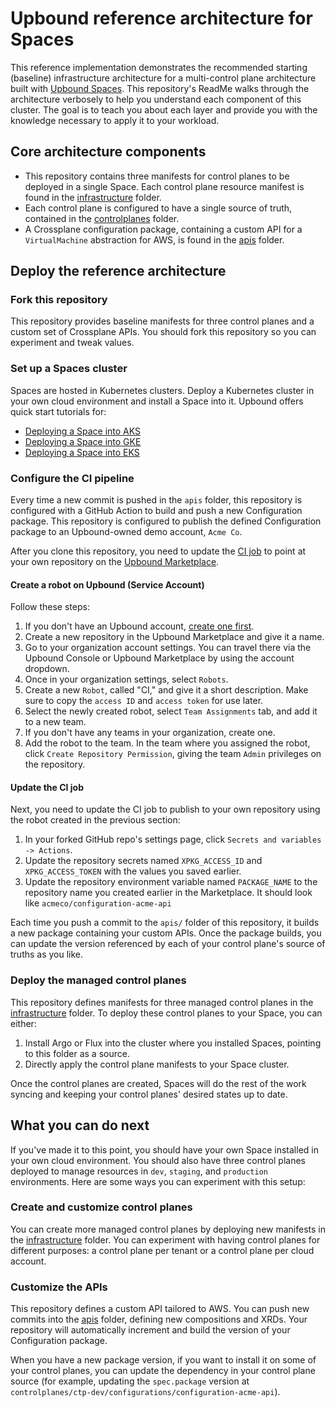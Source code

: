 # Upbound reference architecture for Spaces

This reference implementation demonstrates the recommended starting (baseline) infrastructure architecture for a multi-control plane architecture built with [Upbound Spaces](https://docs-git-spaces-staging-upboundio.vercel.app/spaces/overview/). This repository's ReadMe walks through the architecture verbosely to help you understand each component of this cluster. The goal is to teach you about each layer and provide you with the knowledge necessary to apply it to your workload.

## Core architecture components

- This repository contains three manifests for control planes to be deployed in a single Space. Each control plane resource manifest is found in the [infrastructure](infrastructure) folder.
- Each control plane is configured to have a single source of truth, contained in the [controlplanes](controlplanes) folder.
- A Crossplane configuration package, containing a custom API for a `VirtualMachine` abstraction for AWS, is found in the [apis](apis) folder.

## Deploy the reference architecture

### Fork this repository

This repository provides baseline manifests for three control planes and a custom set of Crossplane APIs. You should fork this repository so you can experiment and tweak values.

### Set up a Spaces cluster

Spaces are hosted in Kubernetes clusters. Deploy a Kubernetes cluster in your own cloud environment and install a Space into it. Upbound offers quick start tutorials for:

- [Deploying a Space into AKS](https://docs-git-spaces-staging-upboundio.vercel.app/spaces/quickstart/azure-deploy/)
- [Deploying a Space into GKE](https://docs-git-spaces-staging-upboundio.vercel.app/spaces/quickstart/gcp-deploy/)
- [Deploying a Space into EKS](https://docs-git-spaces-staging-upboundio.vercel.app/spaces/quickstart/aws-deploy/) 

### Configure the CI pipeline

Every time a new commit is pushed in the `apis` folder, this repository is configured with a GitHub Action to build and push a new Configuration package. This repository is configured to publish the defined Configuration package to an Upbound-owned demo account, `Acme Co`.

After you clone this repository, you need to update the [CI job](.github/workflows/ci.yml) to point at your own repository on the [Upbound Marketplace](https://marketplace.upbound.io). 

#### Create a robot on Upbound (Service Account)

Follow these steps:

1. If you don't have an Upbound account, [create one first](https://accounts.upbound.io/register?targetProperty=marketplace&returnTo=https%3A%2F%2Fmarketplace.upbound.io%2F).
2. Create a new repository in the Upbound Marketplace and give it a name.
3. Go to your organization account settings. You can travel there via the Upbound Console or Upbound Marketplace by using the account dropdown.
4. Once in your organization settings, select `Robots`.
5. Create a new `Robot`, called "CI," and give it a short description. Make sure to copy the `access ID` and `access token` for use later.
6. Select the newly created robot, select `Team Assignments` tab, and add it to a new team.
7. If you don't have any teams in your organization, create one.
8. Add the robot to the team. In the team where you assigned the robot, click `Create Repository Permission`, giving the team `Admin` privileges on the repository.

#### Update the CI job

Next, you need to update the CI job to publish to your own repository using the robot created in the previous section:

1. In your forked GitHub repo's settings page, click `Secrets and variables -> Actions`.
2. Update the repository secrets named `XPKG_ACCESS_ID` and `XPKG_ACCESS_TOKEN` with the values you saved earlier.
3. Update the repository environment variable named `PACKAGE_NAME` to the repository name you created earlier in the Marketplace. It should look like `acmeco/configuration-acme-api`

Each time you push a commit to the `apis/` folder of this repository, it builds a new package containing your custom APIs. Once the package builds, you can update the version referenced by each of your control plane's source of truths as you like.

### Deploy the managed control planes

This repository defines manifests for three managed control planes in the [infrastructure](infrastructure) folder. To deploy these control planes to your Space, you can either:

1. Install Argo or Flux into the cluster where you installed Spaces, pointing to this folder as a source. 
2. Directly apply the control plane manifests to your Space cluster.

Once the control planes are created, Spaces will do the rest of the work syncing and keeping your control planes' desired states up to date.

## What you can do next

If you've made it to this point, you should have your own Space installed in your own cloud environment. You should also have three control planes deployed to manage resources in `dev`, `staging`, and `production` environments. Here are some ways you can experiment with this setup:

### Create and customize control planes

You can create more managed control planes by deploying new manifests in the [infrastructure](infrastructure) folder. You can experiment with having control planes for different purposes: a control plane per tenant or a control plane per cloud account.

### Customize the APIs

This repository defines a custom API tailored to AWS. You can push new commits into the [apis](apis) folder, defining new compositions and XRDs. Your repository will automatically increment and build the version of your Configuration package. 

When you have a new package version, if you want to install it on some of your control planes, you can update the dependency in your control plane source (for example, updating the `spec.package` version at `controlplanes/ctp-dev/configurations/configuration-acme-api`).
